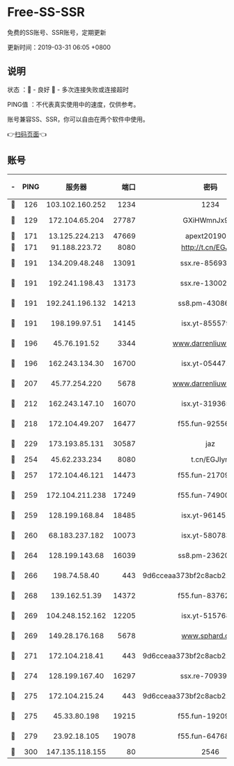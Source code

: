 # Free-SS-SSR

免费的SS账号、SSR账号，定期更新

更新时间：2019-03-31 06:05 +0800

## 说明

状态     ：🙂 - 良好 🙁 - 多次连接失败或连接超时

PING值   ：不代表真实使用中的速度，仅供参考。

账号兼容SS、SSR，你可以自由在两个软件中使用。

👉[扫码页面](https://liesauer.github.io/Free-SS-SSR/)👈

## 账号

|-|PING|服务器|端口|密码|加密方式|区域|
|:----:|:----:|:-----:|-----:|:----:|:----:|:----:|
|🙂|126|103.102.160.252|1234|1234|rc4-md5|JP|
|🙂|129|172.104.65.204|27787|GXiHWmnJx94S|aes-256-cfb|JP|
|🙂|171|13.125.224.213|47669|apext2019001|chacha20|KR|
|🙂|171|91.188.223.72|8080|http://t.cn/EGJIyrl|rc4-md5|RU|
|🙂|191|134.209.48.248|13091|ssx.re-85693454|aes-256-cfb|US|
|🙂|191|192.241.198.43|13173|ssx.re-13002035|aes-256-cfb|US|
|🙂|191|192.241.196.132|14213|ss8.pm-43086364|aes-256-cfb|US|
|🙂|191|198.199.97.51|14145|isx.yt-85557924|aes-256-cfb|US|
|🙂|196|45.76.191.52|3344|www.darrenliuwei.com|aes-256-cfb|JP|
|🙂|196|162.243.134.30|16700|isx.yt-05447189|aes-256-cfb|US|
|🙂|207|45.77.254.220|5678|www.darrenliuwei.com|aes-256-cfb|SG|
|🙂|212|162.243.147.10|16070|isx.yt-31936504|aes-256-cfb|US|
|🙂|218|172.104.49.207|16477|f55.fun-92556550|aes-256-cfb|SG|
|🙂|229|173.193.85.131|30587|jaz|aes-256-cfb|US|
|🙂|254|45.62.233.234|8080|t.cn/EGJIyrl|rc4-md5|CA|
|🙂|257|172.104.46.121|14473|f55.fun-21709141|aes-256-cfb|SG|
|🙂|259|172.104.211.238|17249|f55.fun-74900529|aes-256-cfb|US|
|🙂|259|128.199.168.84|18485|isx.yt-96145111|aes-256-cfb|SG|
|🙂|260|68.183.237.182|10073|isx.yt-58078392|aes-256-cfb|SG|
|🙂|264|128.199.143.68|16039|ss8.pm-23620384|aes-256-cfb|SG|
|🙂|266|198.74.58.40|443|9d6cceaa373bf2c8acb22e60b6a58be6|aes-256-cfb|US|
|🙂|268|139.162.51.39|14372|f55.fun-83762221|aes-256-cfb|SG|
|🙂|269|104.248.152.162|12205|isx.yt-51576828|aes-256-cfb|SG|
|🙂|269|149.28.176.168|5678|www.sphard.com|aes-256-cfb|AU|
|🙂|271|172.104.218.41|443|9d6cceaa373bf2c8acb22e60b6a58be6|aes-256-cfb|US|
|🙂|274|128.199.167.40|16297|ssx.re-70939719|aes-256-cfb|SG|
|🙂|275|172.104.215.24|443|9d6cceaa373bf2c8acb22e60b6a58be6|aes-256-cfb|US|
|🙂|275|45.33.80.198|19215|f55.fun-19209490|aes-256-cfb|US|
|🙂|279|23.92.18.105|19078|f55.fun-64768572|aes-256-cfb|US|
|🙂|300|147.135.118.155|80|2546|chacha20|US|
